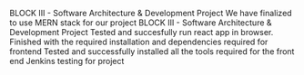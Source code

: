 BLOCK III - Software Architecture & Development Project
We have finalized to use MERN stack for our project
BLOCK III - Software Architecture & Development Project 
Tested and succesfully run react app in browser.
Finished with the required installation and dependencies required for frontend
Tested and successfully installed all the tools required for the front end 
Jenkins testing for project


